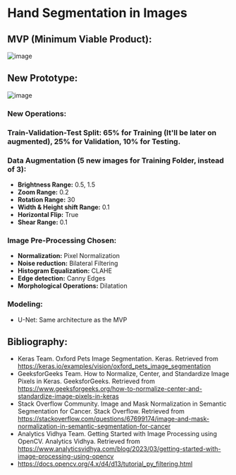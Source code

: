 # Hand Segmentation in Images
## MVP (Minimum Viable Product):
![image](https://github.com/isi-mube/Tech-Test-ML-Hand/assets/90038586/350359ea-a197-475e-b67f-35132e11b055)

## New Prototype:
![image](https://github.com/isi-mube/Tech-Test-ML-Hand/assets/90038586/2efa3326-98d7-4ce4-91c8-38c71bd15a82)

### New Operations:
### Train-Validation-Test Split: 65% for Training (It'll be later on augmented), 25% for Validation, 10% for Testing.

### Data Augmentation (5 new images for Training Folder, instead of 3):
* **Brightness Range:** 0.5, 1.5
* **Zoom Range:** 0.2
* **Rotation Range:** 30
* **Width & Height shift Range:** 0.1
* **Horizontal Flip:** True
* **Shear Range:** 0.1


### Image Pre-Processing Chosen:
* **Normalization:** Pixel Normalization
* **Noise reduction:** Bilateral Filtering
* **Histogram Equalization:** CLAHE
* **Edge detection:** Canny Edges
* **Morphological Operations:** Dilatation

### Modeling:
* U-Net: Same architecture as the MVP

## Bibliography:
* Keras Team. Oxford Pets Image Segmentation. Keras. Retrieved from https://keras.io/examples/vision/oxford_pets_image_segmentation
* GeeksforGeeks Team. How to Normalize, Center, and Standardize Image Pixels in Keras. GeeksforGeeks. Retrieved from https://www.geeksforgeeks.org/how-to-normalize-center-and-standardize-image-pixels-in-keras
* Stack Overflow Community. Image and Mask Normalization in Semantic Segmentation for Cancer. Stack Overflow. Retrieved from https://stackoverflow.com/questions/67699174/image-and-mask-normalization-in-semantic-segmentation-for-cancer
* Analytics Vidhya Team. Getting Started with Image Processing using OpenCV. Analytics Vidhya. Retrieved from https://www.analyticsvidhya.com/blog/2023/03/getting-started-with-image-processing-using-opencv
* https://docs.opencv.org/4.x/d4/d13/tutorial_py_filtering.html
